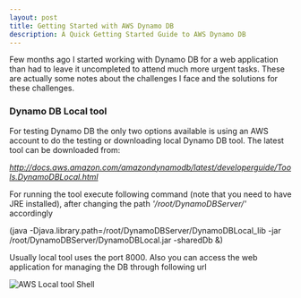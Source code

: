 ```yaml
---
layout: post
title: Getting Started with AWS Dynamo DB
description: A Quick Getting Started Guide to AWS Dynamo DB
---
```


Few months ago I started working with Dynamo DB for a web application than had to leave it uncompleted to attend much more urgent tasks.
These are actually some notes about the challenges I face and the solutions for these challenges.

### Dynamo DB Local tool
For testing Dynamo DB the only two options available is using an AWS account to do the testing or downloading local Dynamo DB tool. The latest tool
can be downloaded from:

*<a href="http://docs.aws.amazon.com/amazondynamodb/latest/developerguide/Tools.DynamoDBLocal.html">http://docs.aws.amazon.com/amazondynamodb/latest/developerguide/Tools.DynamoDBLocal.html</a>*

For running the tool execute following command (note that you need to have JRE installed), after changing the path *'/root/DynamoDBServer/'* accordingly

(java -Djava.library.path=/root/DynamoDBServer/DynamoDBLocal_lib -jar /root/DynamoDBServer/DynamoDBLocal.jar -sharedDb &)

Usually local tool uses the port 8000. Also you can access the web application for managing the DB through following url

![AWS Local tool Shell](http://docs.aws.amazon.com/amazondynamodb/latest/developerguide/images/shell-main.png "AWS Local tool Shell")

